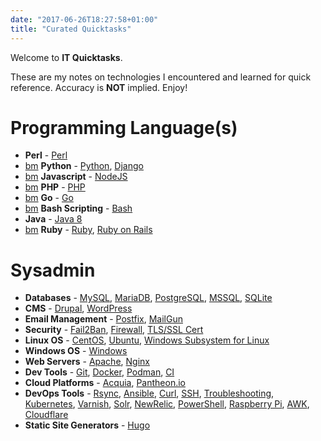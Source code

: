 ```yaml
---
date: "2017-06-26T18:27:58+01:00"
title: "Curated Quicktasks"
---
```


Welcome to **IT Quicktasks**.

These are my notes on technologies I encountered and learned for quick reference.
Accuracy is **NOT** implied. Enjoy!

# Programming Language(s)

* **Perl** - [Perl](tags/perl)
* [bm](https://ismael.casimpan.com/quicktasks/links-python/) **Python** - [Python](tags/python), [Django](tags/django)
* [bm](https://ismael.casimpan.com/quicktasks/links-js) **Javascript** - [NodeJS](tags/nodejs)
* [bm](https://ismael.casimpan.com/quicktasks/links-php/) **PHP** - [PHP](tags/php)
* [bm](https://ismael.casimpan.com/quicktasks/links-go/) **Go** - [Go](tags/golang)
* [bm](https://ismael.casimpan.com/quicktasks/links-bash/) **Bash Scripting** - [Bash](tags/bash)
* **Java** - [Java 8](tags/java8)
* [bm](https://ismael.casimpan.com/quicktasks/links-ruby/) **Ruby** - [Ruby](tags/ruby), [Ruby on Rails](tags/ruby-on-rails)

# Sysadmin

* **Databases** - [MySQL](tags/mysql/), [MariaDB](tags/mariadb/), [PostgreSQL](tags/postgresql), [MSSQL](tags/mssql), [SQLite](tags/sqlite)
* **CMS** - [Drupal](tags/drupal), [WordPress](tags/wordpress)
* **Email Management** - [Postfix](tags/postfix), [MailGun](tags/mailgun)
* **Security** - [Fail2Ban](tags/fail2ban), [Firewall](tags/firewall), [TLS/SSL Cert](tags/sslcert)
* **Linux OS** - [CentOS](tags/centos), [Ubuntu](tags/ubuntu), [Windows Subsystem for Linux](tags/wsl)
* **Windows OS** - [Windows](tags/windows)
* **Web Servers** - [Apache](tags/apache), [Nginx](tags/nginx)
* **Dev Tools** - [Git](tags/git), [Docker](tags/docker), [Podman](tags/podman), [CI](tags/ci)
* **Cloud Platforms** - [Acquia](tags/acquia), [Pantheon.io](tags/pantheon.io)
* **DevOps Tools** - [Rsync](tags/rsync), [Ansible](tags/ansible), [Curl](tags/curl), [SSH](tags/ssh), [Troubleshooting](tags/troubleshooting), [Kubernetes](tags/kubernetes), [Varnish](tags/varnish), [Solr](tags/solr), [NewRelic](tags/newrelic),  [PowerShell](tags/powershell), [Raspberry Pi](tags/raspberrypi), [AWK](tags/awk), [Cloudflare](tags/cloudflare)
* **Static Site Generators** - [Hugo](tags/hugo)
